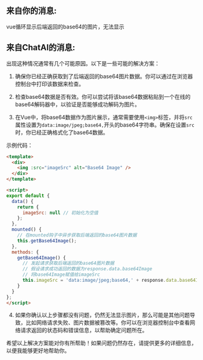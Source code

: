 ## 来自你的消息:
vue循环显示后端返回的base64的图片，无法显示

## 来自ChatAI的消息:
出现这种情况通常有几个可能原因。以下是一些可能的解决方案：

1. 确保你已经正确获取到了后端返回的base64图片数据。你可以通过在浏览器控制台中打印该数据来检查。

2. 检查base64数据是否有效。你可以尝试将该base64数据粘贴到一个在线的base64解码器中，以验证是否能够成功解码为图片。

3. 在Vue中，将base64数据作为图片展示，通常需要使用`<img>`标签，并将`src`属性设置为`data:image/jpeg;base64,`开头的base64字符串。确保在设置`src`时，你已经正确格式化了base64数据。

示例代码：

```html
<template>
  <div>
    <img :src="imageSrc" alt="Base64 Image" />
  </div>
</template>

<script>
export default {
  data() {
    return {
      imageSrc: null // 初始化为空值
    };
  },
  mounted() {
    // 在mounted钩子中异步获取后端返回的base64图片数据
    this.getBase64Image();
  },
  methods: {
    getBase64Image() {
      // 发起请求获取后端返回的base64图片数据
      // 假设请求成功返回的数据为response.data.base64Image
      // 将base64Image赋值给imageSrc
      this.imageSrc = 'data:image/jpeg;base64,' + response.data.base64Image;
    }
  }
};
</script>
```

4. 如果你确认以上步骤都没有问题，仍然无法显示图片，那么可能是其他问题导致，比如网络请求失败、图片数据被篡改等。你可以在浏览器控制台中查看网络请求返回的状态码和错误信息，以帮助确定问题所在。

希望以上解决方案能对你有所帮助！如果问题仍然存在，请提供更多的详细信息，以便我能够更好地帮助你。

